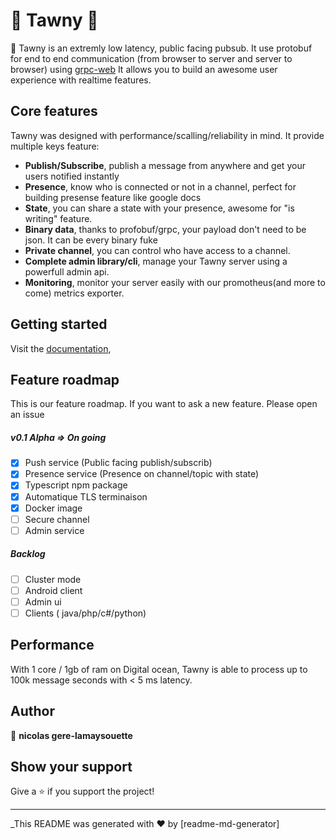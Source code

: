 
# 🦉 Tawny  🦉
  
🚀 Tawny is an extremly low latency, public facing pubsub. It use protobuf for end to end communication (from browser to server and server to browser) using [grpc-web](https://github.com/grpc/grpc-web)
It allows you to build an awesome user experience with realtime features.   
  
  
  
  
  
## Core features  
Tawny was designed with performance/scalling/reliability in mind. It provide multiple keys feature:
- **Publish/Subscribe**, publish a message from anywhere and get your users notified instantly  
- **Presence**,  know who is connected or not in a channel, perfect for building presense feature like google docs  
- **State**, you can share a state with your presence, awesome for "is writing" feature.  
- **Binary data**, thanks to profobuf/grpc, your payload don't need to be json. It can be every binary fuke
- **Private channel**, you can control who have access to a channel.  
- **Complete admin library/cli**, manage your Tawny server using a powerfull admin api.  
- **Monitoring**, monitor your server easily with our promotheus(and more to come)  metrics exporter.  
## Getting started  
Visit the [documentation](docs),
## Feature roadmap  
  
This is our feature roadmap. If you want to ask a new feature. Please open an issue  
  
##### v0.1 Alpha => On going  
- [x] Push service (Public facing publish/subscrib)
- [x] Presence  service (Presence on channel/topic with state)
- [x] Typescript npm package
- [x]  Automatique TLS terminaison  
- [x]  Docker image
- [ ] Secure channel  
- [ ] Admin service
  
##### Backlog  

- [ ] Cluster mode
- [ ] Android client  
- [ ] Admin ui   
- [ ] Clients ( java/php/c#/python)
  
## Performance
With 1 core / 1gb of ram on Digital ocean,  Tawny is able to process up to 100k message seconds with < 5 ms latency.
  
## Author  
  
👤 **nicolas gere-lamaysouette**  
  
  
## Show your support  
  
Give a ⭐️ if you support the project!  
  
***  
_This README was generated with ❤️ by [readme-md-generator]
